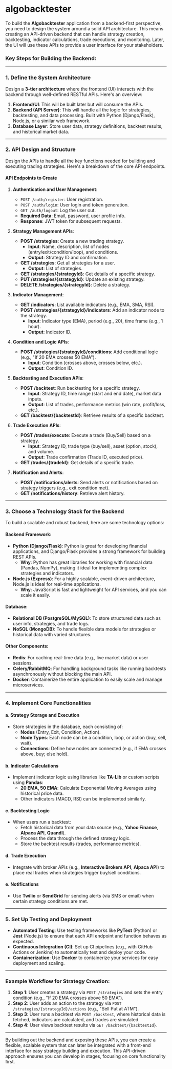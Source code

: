 # algobacktester
To build the **Algobacktester** application from a backend-first perspective, you need to design the system around a solid API architecture. This means creating an API-driven backend that can handle strategy creation, backtesting, indicator calculations, trade executions, and monitoring. Later, the UI will use these APIs to provide a user interface for your stakeholders.

### Key Steps for Building the Backend:

---

### **1. Define the System Architecture**
Design a **3-tier architecture** where the frontend (UI) interacts with the backend through well-defined RESTful APIs. Here's an overview:

1. **Frontend/UI**: This will be built later but will consume the APIs.
2. **Backend (API Server)**: This will handle all the logic for strategies, backtesting, and data processing. Built with Python (Django/Flask), Node.js, or a similar web framework.
3. **Database Layer**: Store user data, strategy definitions, backtest results, and historical market data.

---

### **2. API Design and Structure**
Design the APIs to handle all the key functions needed for building and executing trading strategies. Here's a breakdown of the core API endpoints.

#### **API Endpoints to Create**

1. **Authentication and User Management**:
   - `POST /auth/register`: User registration.
   - `POST /auth/login`: User login and token generation.
   - `GET /auth/logout`: Log the user out.
   - **Required Data**: Email, password, user profile info.
   - **Response**: JWT token for subsequent requests.

2. **Strategy Management APIs**:
   - **POST /strategies**: Create a new trading strategy.
     - **Input**: Name, description, list of nodes (entry/exit/condition/loop), and conditions.
     - **Output**: Strategy ID and confirmation.
   - **GET /strategies**: Get all strategies for a user.
     - **Output**: List of strategies.
   - **GET /strategies/{strategyId}**: Get details of a specific strategy.
   - **PUT /strategies/{strategyId}**: Update an existing strategy.
   - **DELETE /strategies/{strategyId}**: Delete a strategy.

3. **Indicator Management**:
   - **GET /indicators**: List available indicators (e.g., EMA, SMA, RSI).
   - **POST /strategies/{strategyId}/indicators**: Add an indicator node to the strategy.
     - **Input**: Indicator type (EMA), period (e.g., 20), time frame (e.g., 1 hour).
     - **Output**: Indicator ID.

4. **Condition and Logic APIs**:
   - **POST /strategies/{strategyId}/conditions**: Add conditional logic (e.g., "If 20 EMA crosses 50 EMA").
     - **Input**: Condition (crosses above, crosses below, etc.).
     - **Output**: Condition ID.

5. **Backtesting and Execution APIs**:
   - **POST /backtest**: Run backtesting for a specific strategy.
     - **Input**: Strategy ID, time range (start and end date), market data inputs.
     - **Output**: List of trades, performance metrics (win rate, profit/loss, etc.).
   - **GET /backtest/{backtestId}**: Retrieve results of a specific backtest.

6. **Trade Execution APIs**:
   - **POST /trades/execute**: Execute a trade (Buy/Sell) based on a strategy.
     - **Input**: Strategy ID, trade type (buy/sell), asset (option, stock), and volume.
     - **Output**: Trade confirmation (Trade ID, executed price).
   - **GET /trades/{tradeId}**: Get details of a specific trade.

7. **Notification and Alerts**:
   - **POST /notifications/alerts**: Send alerts or notifications based on strategy triggers (e.g., exit condition met).
   - **GET /notifications/history**: Retrieve alert history.

---

### **3. Choose a Technology Stack for the Backend**
To build a scalable and robust backend, here are some technology options:

#### **Backend Framework**:
- **Python (Django/Flask)**: Python is great for developing financial applications, and Django/Flask provides a strong framework for building REST APIs.
  - **Why**: Python has great libraries for working with financial data (Pandas, NumPy), making it ideal for implementing complex strategies and indicators.
- **Node.js (Express)**: For a highly scalable, event-driven architecture, Node.js is ideal for real-time applications.
  - **Why**: JavaScript is fast and lightweight for API services, and you can scale it easily.

#### **Database**:
- **Relational DB (PostgreSQL/MySQL)**: To store structured data such as user info, strategies, and trade logs.
- **NoSQL (MongoDB)**: To handle flexible data models for strategies or historical data with varied structures.

#### **Other Components**:
- **Redis**: For caching real-time data (e.g., live market data) or user sessions.
- **Celery/RabbitMQ**: For handling background tasks like running backtests asynchronously without blocking the main API.
- **Docker**: Containerize the entire application to easily scale and manage microservices.

---

### **4. Implement Core Functionalities**

#### **a. Strategy Storage and Execution**
- Store strategies in the database, each consisting of:
  - **Nodes** (Entry, Exit, Condition, Action).
  - **Node Types**: Each node can be a condition, loop, or action (buy, sell, wait).
  - **Connections**: Define how nodes are connected (e.g., if EMA crosses above, buy; else hold).

#### **b. Indicator Calculations**
- Implement indicator logic using libraries like **TA-Lib** or custom scripts using **Pandas**:
  - **20 EMA, 50 EMA**: Calculate Exponential Moving Averages using historical price data.
  - Other indicators (MACD, RSI) can be implemented similarly.

#### **c. Backtesting Logic**
- When users run a backtest:
  - Fetch historical data from your data source (e.g., **Yahoo Finance**, **Alpaca API**, **Quandl**).
  - Process the data through the defined strategy logic.
  - Store the backtest results (trades, performance metrics).
  
#### **d. Trade Execution**
- Integrate with broker APIs (e.g., **Interactive Brokers API**, **Alpaca API**) to place real trades when strategies trigger buy/sell conditions.

#### **e. Notifications**
- Use **Twilio** or **SendGrid** for sending alerts (via SMS or email) when certain strategy conditions are met.

---

### **5. Set Up Testing and Deployment**
- **Automated Testing**: Use testing frameworks like **PyTest** (Python) or **Jest** (Node.js) to ensure that each API endpoint and function behaves as expected.
- **Continuous Integration (CI)**: Set up CI pipelines (e.g., with GitHub Actions or Jenkins) to automatically test and deploy your code.
- **Containerization**: Use **Docker** to containerize your services for easy deployment and scaling.

---

### Example Workflow for Strategy Creation:

1. **Step 1**: User creates a strategy via `POST /strategies` and sets the entry condition (e.g., "If 20 EMA crosses above 50 EMA").
2. **Step 2**: User adds an action to the strategy via `POST /strategies/{strategyId}/actions` (e.g., "Sell Put at ATM").
3. **Step 3**: User runs a backtest via `POST /backtest`, where historical data is fetched, indicators are calculated, and trades are simulated.
4. **Step 4**: User views backtest results via `GET /backtest/{backtestId}`.

---

By building out the backend and exposing these APIs, you can create a flexible, scalable system that can later be integrated with a front-end interface for easy strategy building and execution. This API-driven approach ensures you can develop in stages, focusing on core functionality first.
